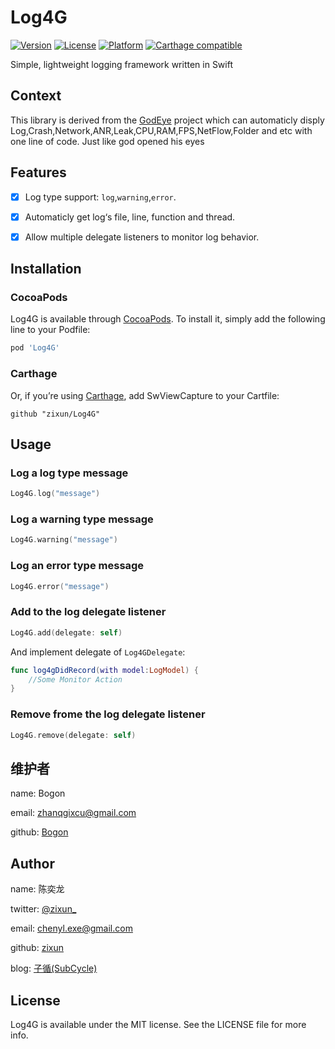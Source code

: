# Log4G

[![Version](https://img.shields.io/cocoapods/v/Log4G.svg?style=flat)](http://cocoapods.org/pods/Log4G)
[![License](https://img.shields.io/cocoapods/l/Log4G.svg?style=flat)](http://cocoapods.org/pods/Log4G)
[![Platform](https://img.shields.io/cocoapods/p/Log4G.svg?style=flat)](http://cocoapods.org/pods/Log4G)
[![Carthage compatible](https://img.shields.io/badge/Carthage-Compatible-brightgreen.svg?style=flat)](https://github.com/Carthage/Carthage) 

Simple, lightweight logging framework written in Swift

## Context
This library is derived from the [GodEye](https://github.com/Bogon/GodEye) project which can automaticly disply Log,Crash,Network,ANR,Leak,CPU,RAM,FPS,NetFlow,Folder and etc with one line of code. Just like god opened his eyes

## Features

- [x] Log type support: `log`,`warning`,`error`.
- [x] Automaticly get log‘s file, line, function and thread.
- [x] Allow multiple delegate listeners to monitor log behavior.


## Installation

### CocoaPods
Log4G is available through [CocoaPods](http://cocoapods.org). To install
it, simply add the following line to your Podfile:

```ruby
pod 'Log4G'
```

### Carthage
Or, if you’re using [Carthage](https://github.com/Carthage/Carthage), add SwViewCapture to your Cartfile:

``` 
github "zixun/Log4G"
```

## Usage
### Log a log type message

```swift
Log4G.log("message")
```

### Log a warning type message

```swift
Log4G.warning("message")
```

### Log an error type message

```swift
Log4G.error("message")
```

### Add to the log delegate listener

```swift
Log4G.add(delegate: self)
```

And implement delegate of `Log4GDelegate`:

```swift
func log4gDidRecord(with model:LogModel) {
    //Some Monitor Action
}
```

### Remove frome the log delegate listener
```swift
Log4G.remove(delegate: self)
```

## 维护者

name: Bogon

email: zhanqgixcu@gmail.com

github: [Bogon](https://github.com/Bogon)


## Author

name: 陈奕龙

twitter: [@zixun_](https://twitter.com/zixun_)

email: chenyl.exe@gmail.com

github: [zixun](https://github.com/zixun)

blog: [子循(SubCycle)](http://zixun.github.io/)



## License

Log4G is available under the MIT license. See the LICENSE file for more info.
